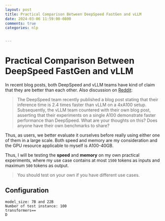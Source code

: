 ```yaml
---
layout: post
title: Practical Comparison Between DeepSpeed FastGen and vLLM
date: 2024-03-06 11:59:00-0800
comments: true
categories: nlp


---
```



# Practical Comparison Between DeepSpeed FastGen and vLLM

In recent blog posts, both DeepSpeed and vLLM teams have kind of claim that they are better than each other. 
Also discussion on [Reddit](https://www.reddit.com/r/LocalLLaMA/comments/187jttj/vllm_vs_deepspeed_contradictory_reports/):
> The DeepSpeed team recently published a blog post stating that their inference time is 2.4 times faster than vLLM on a 4xA100 setup. Subsequently, the vLLM team countered with their own blog post, asserting that their experiments on a single A100 demonstrate faster performance than DeepSpeed. What are your thoughts on this? Does anyone have their own benchmarks to share?

Thus, as users, we better evaluate it ourselves before really using either one of them in a large scale. 
Both speed and memory are my consideration and the GPU resource applicable to myself is A100-40GB.

Thus, I will be testing the **speed** and **memory** on my own practical experiments, where my use case contains at most `1500` tokens as inputs and maximum `500` tokens as output. 

> You should test on your own if you have different use cases. 

## Configuration
```
model_size: 7B and 22B
Number of test instance: 100
transformers==
D
```